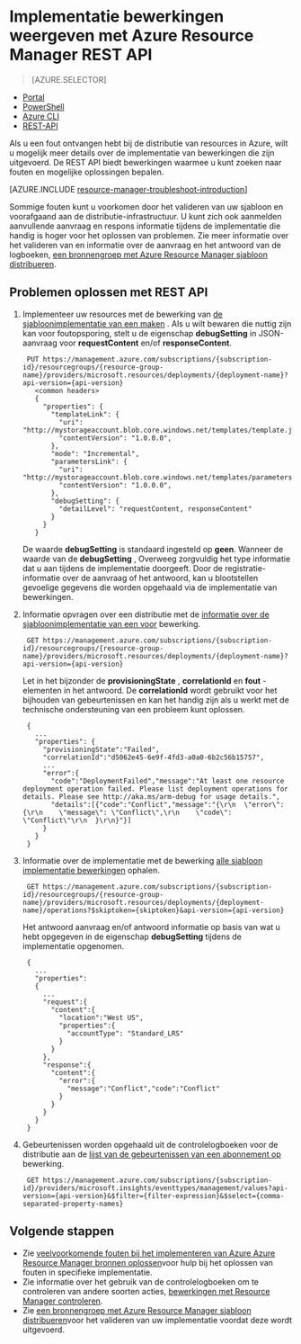 <properties
   pageTitle="Bewerkingen met REST API implementatie weergeven | Microsoft Azure"
   description="Hierin wordt beschreven hoe de Azure Resource Manager REST-API gebruiken voor het detecteren van problemen van de implementatie van de Resource Manager."
   services="azure-resource-manager,virtual-machines"
   documentationCenter=""
   tags="top-support-issue"
   authors="tfitzmac"
   manager="timlt"
   editor="tysonn"/>

<tags
   ms.service="azure-resource-manager"
   ms.devlang="na"
   ms.topic="article"
   ms.tgt_pltfrm="vm-multiple"
   ms.workload="infrastructure"
   ms.date="06/13/2016"
   ms.author="tomfitz"/>

# <a name="view-deployment-operations-with-azure-resource-manager-rest-api"></a>Implementatie bewerkingen weergeven met Azure Resource Manager REST API

> [AZURE.SELECTOR]
- [Portal](resource-manager-troubleshoot-deployments-portal.md)
- [PowerShell](resource-manager-troubleshoot-deployments-powershell.md)
- [Azure CLI](resource-manager-troubleshoot-deployments-cli.md)
- [REST-API](resource-manager-troubleshoot-deployments-rest.md)

Als u een fout ontvangen hebt bij de distributie van resources in Azure, wilt u mogelijk meer details over de implementatie van bewerkingen die zijn uitgevoerd. De REST API biedt bewerkingen waarmee u kunt zoeken naar fouten en mogelijke oplossingen bepalen.

[AZURE.INCLUDE [resource-manager-troubleshoot-introduction](../includes/resource-manager-troubleshoot-introduction.md)]

Sommige fouten kunt u voorkomen door het valideren van uw sjabloon en voorafgaand aan de distributie-infrastructuur. U kunt zich ook aanmelden aanvullende aanvraag en respons informatie tijdens de implementatie die handig is hoger voor het oplossen van problemen. Zie meer informatie over het valideren van en informatie over de aanvraag en het antwoord van de logboeken, [een bronnengroep met Azure Resource Manager sjabloon distribueren](resource-group-template-deploy-rest.md).

## <a name="troubleshoot-with-rest-api"></a>Problemen oplossen met REST API

1. Implementeer uw resources met de bewerking van [de sjabloonimplementatie van een maken](https://msdn.microsoft.com/library/azure/dn790564.aspx) . Als u wilt bewaren die nuttig zijn kan voor foutopsporing, stelt u de eigenschap **debugSetting** in JSON-aanvraag voor **requestContent** en/of **responseContent**. 

        PUT https://management.azure.com/subscriptions/{subscription-id}/resourcegroups/{resource-group-name}/providers/microsoft.resources/deployments/{deployment-name}?api-version={api-version}
          <common headers>
          {
            "properties": {
              "templateLink": {
                "uri": "http://mystorageaccount.blob.core.windows.net/templates/template.json",
                "contentVersion": "1.0.0.0",
              },
              "mode": "Incremental",
              "parametersLink": {
                "uri": "http://mystorageaccount.blob.core.windows.net/templates/parameters.json",
                "contentVersion": "1.0.0.0",      
              },
              "debugSetting": {
                "detailLevel": "requestContent, responseContent"
              }
            }
          }

    De waarde **debugSetting** is standaard ingesteld op **geen**. Wanneer de waarde van de **debugSetting** , Overweeg zorgvuldig het type informatie dat u aan tijdens de implementatie doorgeeft. Door de registratie-informatie over de aanvraag of het antwoord, kan u blootstellen gevoelige gegevens die worden opgehaald via de implementatie van bewerkingen. 

2. Informatie opvragen over een distributie met de [informatie over de sjabloonimplementatie van een voor](https://msdn.microsoft.com/library/azure/dn790565.aspx) bewerking.

        GET https://management.azure.com/subscriptions/{subscription-id}/resourcegroups/{resource-group-name}/providers/microsoft.resources/deployments/{deployment-name}?api-version={api-version}

    Let in het bijzonder de **provisioningState** , **correlationId** en **fout** -elementen in het antwoord. De **correlationId** wordt gebruikt voor het bijhouden van gebeurtenissen en kan het handig zijn als u werkt met de technische ondersteuning van een probleem kunt oplossen.
    
        { 
          ...
          "properties": {
            "provisioningState":"Failed",
            "correlationId":"d5062e45-6e9f-4fd3-a0a0-6b2c56b15757",
            ...
            "error":{
              "code":"DeploymentFailed","message":"At least one resource deployment operation failed. Please list deployment operations for details. Please see http://aka.ms/arm-debug for usage details.",
              "details":[{"code":"Conflict","message":"{\r\n  \"error\": {\r\n    \"message\": \"Conflict\",\r\n    \"code\": \"Conflict\"\r\n  }\r\n}"}]
            }  
          }
        }

3. Informatie over de implementatie met de bewerking [alle sjabloon implementatie bewerkingen](https://msdn.microsoft.com/library/azure/dn790518.aspx) ophalen. 

        GET https://management.azure.com/subscriptions/{subscription-id}/resourcegroups/{resource-group-name}/providers/microsoft.resources/deployments/{deployment-name}/operations?$skiptoken={skiptoken}&api-version={api-version}

    Het antwoord aanvraag en/of antwoord informatie op basis van wat u hebt opgegeven in de eigenschap **debugSetting** tijdens de implementatie opgenomen.
    
        {
          ...
          "properties": 
          {
            ...
            "request":{
              "content":{
                "location":"West US",
                "properties":{
                  "accountType": "Standard_LRS"
                }
              }
            },
            "response":{
              "content":{
                "error":{
                  "message":"Conflict","code":"Conflict"
                }
              }
            }
          }
        }

4. Gebeurtenissen worden opgehaald uit de controlelogboeken voor de distributie aan de [lijst van de gebeurtenissen van een abonnement op](https://msdn.microsoft.com/library/azure/dn931934.aspx) bewerking.

        GET https://management.azure.com/subscriptions/{subscription-id}/providers/microsoft.insights/eventtypes/management/values?api-version={api-version}&$filter={filter-expression}&$select={comma-separated-property-names}


## <a name="next-steps"></a>Volgende stappen

- Zie [veelvoorkomende fouten bij het implementeren van Azure Azure Resource Manager bronnen oplossen](resource-manager-common-deployment-errors.md)voor hulp bij het oplossen van fouten in specifieke implementatie.
- Zie informatie over het gebruik van de controlelogboeken om te controleren van andere soorten acties, [bewerkingen met Resource Manager controleren](resource-group-audit.md).
- Zie [een bronnengroep met Azure Resource Manager sjabloon distribueren](resource-group-template-deploy.md)voor het valideren van uw implementatie voordat deze wordt uitgevoerd.
